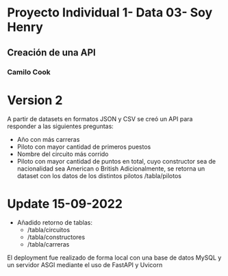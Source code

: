 # Proyecto Individual 1- Data 03- Soy Henry   
## Creación de una API
### Camilo Cook


# Version 2

A partir de datasets en formatos JSON y CSV se creó un API para responder a las siguientes preguntas:

- Año con más carreras
- Piloto con mayor cantidad de primeros puestos
- Nombre del circuito más corrido
- Piloto con mayor cantidad de puntos en total, cuyo constructor sea de nacionalidad sea American o British
Adicionalmente, se retorna un dataset con los datos de los distintos pilotos /tabla/pilotos

# Update 15-09-2022
- Añadido retorno de tablas:
    - /tabla/circuitos
    - /tabla/constructores
    - /tabla/carreras

El deployment fue realizado de forma local con una base de datos MySQL y un servidor ASGI mediante el uso de FastAPI y Uvicorn

